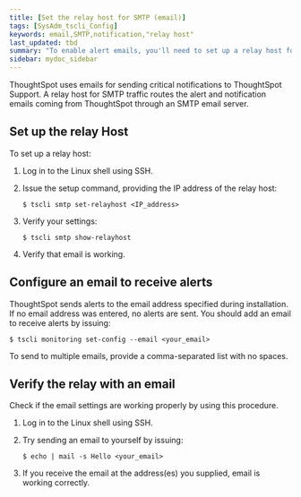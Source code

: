 ```yaml
---
title: [Set the relay host for SMTP (email)]
tags: [SysAdm_tscli_Config]
keywords: email,SMTP,notification,"relay host"
last_updated: tbd
summary: "To enable alert emails, you'll need to set up a relay host for SMTP traffic."
sidebar: mydoc_sidebar
---
```

ThoughtSpot uses emails for sending critical notifications to ThoughtSpot Support. A relay host for SMTP traffic routes the alert and notification emails coming from ThoughtSpot through an SMTP email server.

## Set up the relay Host

To set up a relay host:

1. Log in to the Linux shell using SSH.
2. Issue the setup command, providing the IP address of the relay host:

      ```
      $ tscli smtp set-relayhost <IP_address>
      ```

3. Verify your settings:

      ```
      $ tscli smtp show-relayhost
      ```

4. Verify that email is working.

## Configure an email to receive alerts

ThoughtSpot sends alerts to the email address specified during installation. If no email address was entered, no alerts are sent. You should add an email to receive alerts by issuing:

```
$ tscli monitoring set-config --email <your_email>
```

To send to multiple emails, provide a comma-separated list with no spaces.

## Verify the relay with an email

Check if the email settings are working properly by using this procedure.

 1. Log in to the Linux shell using SSH.
 2. Try sending an email to yourself by issuing:

       ```
       $ echo | mail -s Hello <your_email>
       ```

 3. If you receive the email at the address(es) you supplied, email is working correctly.
